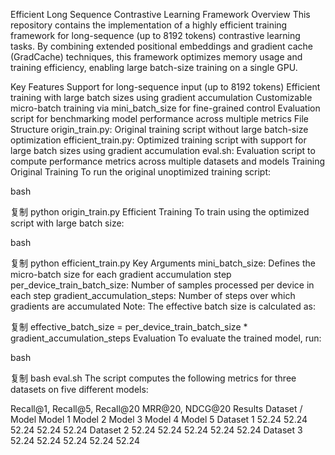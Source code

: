 Efficient Long Sequence Contrastive Learning Framework
Overview
This repository contains the implementation of a highly efficient training framework for long-sequence (up to 8192 tokens) contrastive learning tasks. By combining extended positional embeddings and gradient cache (GradCache) techniques, this framework optimizes memory usage and training efficiency, enabling large batch-size training on a single GPU.

Key Features
Support for long-sequence input (up to 8192 tokens)
Efficient training with large batch sizes using gradient accumulation
Customizable micro-batch training via mini_batch_size for fine-grained control
Evaluation script for benchmarking model performance across multiple metrics
File Structure
origin_train.py: Original training script without large batch-size optimization
efficient_train.py: Optimized training script with support for large batch sizes using gradient accumulation
eval.sh: Evaluation script to compute performance metrics across multiple datasets and models
Training
Original Training
To run the original unoptimized training script:

bash

复制
python origin_train.py
Efficient Training
To train using the optimized script with large batch size:

bash

复制
python efficient_train.py
Key Arguments
mini_batch_size: Defines the micro-batch size for each gradient accumulation step
per_device_train_batch_size: Number of samples processed per device in each step
gradient_accumulation_steps: Number of steps over which gradients are accumulated
Note: The effective batch size is calculated as:


复制
effective_batch_size = per_device_train_batch_size * gradient_accumulation_steps
Evaluation
To evaluate the trained model, run:

bash

复制
bash eval.sh
The script computes the following metrics for three datasets on five different models:

Recall@1, Recall@5, Recall@20
MRR@20, NDCG@20
Results
Dataset / Model	Model 1	Model 2	Model 3	Model 4	Model 5
Dataset 1	52.24	52.24	52.24	52.24	52.24
Dataset 2	52.24	52.24	52.24	52.24	52.24
Dataset 3	52.24	52.24	52.24	52.24	52.24
